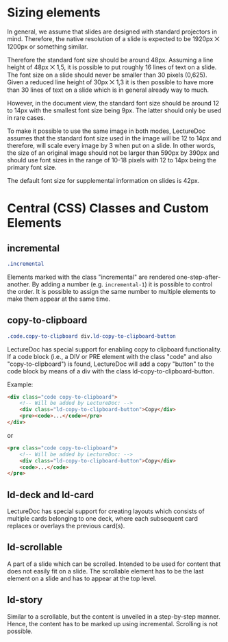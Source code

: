 # Sizing elements

In general, we assume that slides are designed with standard projectors in mind.
Therefore, the native resolution of a slide is expected to be 1920px ⨉ 1200px or something similar.

Therefore the standard font size should be around 48px. Assuming a line height of 48px ⨉ 1,5, it is possible to put roughly 16 lines of text on a slide. The font size on a slide should never be smaller than 30 pixels (0,625). Given a reduced line height of 30px ⨉ 1,3 it is then possible to have more than 30 lines of text on a slide which is in general already way to much.

However, in the document view, the standard font size should be around 12 to 14px with the smallest font size being 9px. The latter should only be used in rare cases.

To make it possible to use the same image in both modes, LectureDoc assumes that the standard font size used in the image will be 12 to 14px and therefore, will scale every image by 3 when put on a slide. In other words, the size of an original image should not be larger than 590px by 390px and should use font sizes in the range of 10-18 pixels with 12 to 14px being the primary font size.

The default font size for supplemental information on slides is 42px.

# Central (CSS) Classes and Custom Elements

## incremental

```css
.incremental
```

Elements marked with the class "incremental" are rendered one-step-after-another. By adding a number (e.g. `incremental-1`) it is possible to control the order.
It is possible to assign the same number to multiple elements to make them appear at the same time.

## copy-to-clipboard

```css
.code.copy-to-clipboard div.ld-copy-to-clipboard-button
```

LectureDoc has special support for enabling copy to clipboard functionality.
If a code block (i.e., a DIV or PRE element with the class "code" and also
"copy-to-clipboard") is found, LectureDoc will add a copy "button" to the code
block by means of a div with the class ld-copy-to-clipboard-button.

Example:

```html
<div class="code copy-to-clipboard">
    <!-- Will be added by LectureDoc: -->
    <div class="ld-copy-to-clipboard-button">Copy</div>
    <pre><code>...</code></pre>
</div>
```

or

```html
<pre class="code copy-to-clipboard">
    <!-- Will be added by LectureDoc: -->
    <div class="ld-copy-to-clipboard-button">Copy</div> 
    <code>...</code>
</pre>
```

## ld-deck and ld-card

LectureDoc has special support for creating layouts which consists of multiple
cards belonging to one deck, where each subsequent card replaces or overlays 
the previous card(s).

## ld-scrollable

A part of a slide which can be scrolled. Intended to be used for content that does not easily fit on a slide. The scrollable element has to be the last element on a slide and has to appear at the top level.

## ld-story

Similar to a scrollable, but the content is unveiled in a step-by-step manner. Hence, the content has to be marked up using incremental. Scrolling is not possible.
